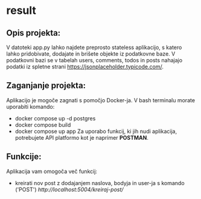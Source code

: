 # result

## Opis projekta:
V datoteki app.py lahko najdete preprosto stateless aplikacijo, s katero lahko pridobivate, dodajate in brišete objekte iz podatkovne baze.
V podatkovni bazi se v tabelah users, comments, todos in posts nahajajo podatki iz spletne strani https://jsonplaceholder.typicode.com/.

## Zaganjanje projekta:
Aplikacijo je mogoče zagnati s pomočjo Docker-ja. V bash terminalu morate uporabiti komando:
- docker compose up -d postgres
- docker compose build
- docker compose up app
Za uporabo funkcij, ki jih nudi aplikacija, potrebujete API platformo kot je naprimer **POSTMAN**.

## Funkcije: 
Aplikacija vam omogoča več funkcij:
- kreirati nov post z dodajanjem naslova, bodyja in user-ja s komando ('POST') *http://localhost:5004/kreiraj-post/<title>/<body>/<user_id>*
- izbisati post glede na njegov id s komando ('DELETE') *http://localhost:5004/brisanje-posta/<id_posta>*
- spreminjane že obstoječega posta s komando ('POST') *http://localhost:5004/posodabljanje-posta/<id_posta>/<title>/<body>, kjer napišemo nov title in body*
- pridobivanje vseh obstoječih post-ov s komando ('GET') *http://localhost:5004/posti*
- pridobivanje vseh obstoječih komentarjev s komando ('GET') *http://localhost:5004/komentarji*
- pridobivanje vseh obstoječih uporabnikov s komando ('GET') *http://localhost:5004/userji*
- pridobivanje vseh obstoječih todos-ov s komando ('GET') *http://localhost:5004/todosi*
- pridobivanje vseh post-ov enega userja glede na user-jev id s komando ('GET') *http://localhost:5004/pridobi-poste-userja/<id_userja:int>*
- pridobivanje posta z vsemi njegovimi komentarji s komando ('GET') *http://localhost:5004/pridobi-poste/<id_posta:int>*
- pridobivanje specifičnih komentarjev glede na id posta s komando ('GET') *http://localhost:5004/specificni-komentarji/<zeljen_id>*
V okvirčke *< >* morate vnesti željeno številko ali besedilo. 

